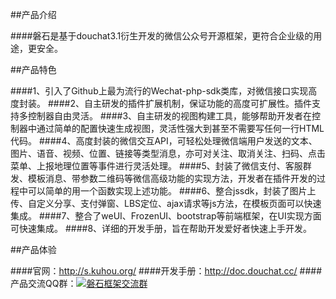 ﻿##产品介绍

####磐石是基于douchat3.1衍生开发的微信公众号开源框架，更符合企业级的用途，更安全。

##产品特色

####1、引入了Github上最为流行的Wechat-php-sdk类库，对微信接口实现高度封装。
####2、自主研发的插件扩展机制，保证功能的高度可扩展性。插件支持多控制器自由灵活。
####3、自主研发的视图构建工具，能够帮助开发者在控制器中通过简单的配置快速生成视图，灵活性强大到甚至不需要写任何一行HTML代码。
####4、高度封装的微信交互API，可轻松处理微信端用户发送的文本、图片、语音、视频、位置、链接等类型消息，亦可对关注、取消关注、扫码、点击菜单、上报地理位置等事件进行灵活处理。
####5、封装了微信支付、客服群发、模板消息、带参数二维码等微信高级功能的实现方法，开发者在插件开发的过程中可以简单的用一个函数实现上述功能。
####6、整合jssdk，封装了图片上传、自定义分享、支付弹窗、LBS定位、ajax请求等js方法，在模板页面可以快速集成。
####7、整合了weUI、FrozenUI、bootstrap等前端框架，在UI实现方面可快速集成。
####8、详细的开发手册，旨在帮助开发爱好者快速上手开发。

##产品体验

####官网：<a href="http://s.kuhou.org/" target="_blank">http://s.kuhou.org/</a>
####开发手册：<a href="http://doc.douchat.cc/" target="_blank">http://doc.douchat.cc/</a>
####产品交流QQ群：<a target="_blank" href="//shang.qq.com/wpa/qunwpa?idkey=cce44abab355207207ccf62f4f86b95b6fd7d386b258f9454ba9dd99b072ec78"><img border="0" src="//pub.idqqimg.com/wpa/images/group.png" alt="磐石框架交流群" title="磐石框架交流群"></a>
